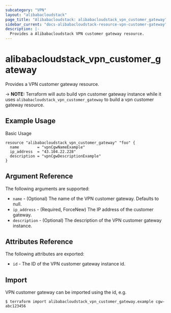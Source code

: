 ```yaml
---
subcategory: "VPN"
layout: "alibabacloudstack"
page_title: "Alibabacloudstack: alibabacloudstack_vpn_customer_gateway"
sidebar_current: "docs-alibabacloudstack-resource-vpn-customer-gateway"
description: |-
  Provides a Alibabacloudstack VPN customer gateway resource.
---
```


# alibabacloudstack\_vpn_customer_gateway

Provides a VPN customer gateway resource.

-> **NOTE:** Terraform will auto build vpn customer gateway instance  while it uses `alibabacloudstack_vpn_customer_gateway` to build a vpn customer gateway resource.

## Example Usage

Basic Usage

```
resource "alibabacloudstack_vpn_customer_gateway" "foo" {
  name        = "vpnCgwNameExample"
  ip_address  = "43.104.22.228"
  description = "vpnCgwDescriptionExample"
}
```
## Argument Reference

The following arguments are supported:

* `name` - (Optional) The name of the VPN customer gateway. Defaults to null.
* `ip_address` - (Required, ForceNew) The IP address of the customer gateway.
* `description` - (Optional) The description of the VPN customer gateway instance.

## Attributes Reference

The following attributes are exported:

* `id` - The ID of the VPN customer gateway instance id.

## Import

VPN customer gateway can be imported using the id, e.g.

```
$ terraform import alibabacloudstack_vpn_customer_gateway.example cgw-abc123456
```



